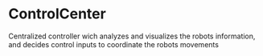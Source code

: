 ControlCenter
=============

Centralized controller wich analyzes and visualizes the robots information, and decides control inputs to coordinate the robots movements
